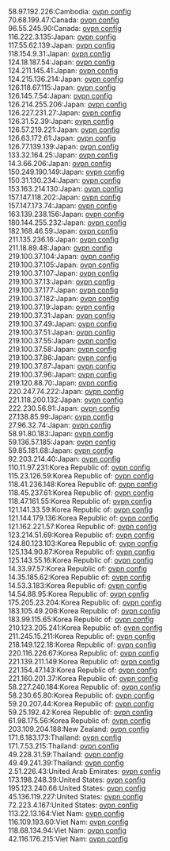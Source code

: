 58.97.192.226:Cambodia: [ovpn config](vpn/58_97_192_226.ovpn)  
70.68.199.47:Canada: [ovpn config](vpn/70_68_199_47.ovpn)  
96.55.245.90:Canada: [ovpn config](vpn/96_55_245_90.ovpn)  
116.222.3.135:Japan: [ovpn config](vpn/116_222_3_135.ovpn)  
117.55.62.139:Japan: [ovpn config](vpn/117_55_62_139.ovpn)  
118.154.9.31:Japan: [ovpn config](vpn/118_154_9_31.ovpn)  
124.18.187.54:Japan: [ovpn config](vpn/124_18_187_54.ovpn)  
124.211.145.41:Japan: [ovpn config](vpn/124_211_145_41.ovpn)  
124.215.136.214:Japan: [ovpn config](vpn/124_215_136_214.ovpn)  
126.118.67.115:Japan: [ovpn config](vpn/126_118_67_115.ovpn)  
126.145.7.54:Japan: [ovpn config](vpn/126_145_7_54.ovpn)  
126.214.255.206:Japan: [ovpn config](vpn/126_214_255_206.ovpn)  
126.227.231.27:Japan: [ovpn config](vpn/126_227_231_27.ovpn)  
126.31.52.39:Japan: [ovpn config](vpn/126_31_52_39.ovpn)  
126.57.219.221:Japan: [ovpn config](vpn/126_57_219_221.ovpn)  
126.63.172.61:Japan: [ovpn config](vpn/126_63_172_61.ovpn)  
126.77.139.139:Japan: [ovpn config](vpn/126_77_139_139.ovpn)  
133.32.164.25:Japan: [ovpn config](vpn/133_32_164_25.ovpn)  
14.3.66.206:Japan: [ovpn config](vpn/14_3_66_206.ovpn)  
150.249.190.149:Japan: [ovpn config](vpn/150_249_190_149.ovpn)  
150.31.130.234:Japan: [ovpn config](vpn/150_31_130_234.ovpn)  
153.163.214.130:Japan: [ovpn config](vpn/153_163_214_130.ovpn)  
157.147.118.202:Japan: [ovpn config](vpn/157_147_118_202.ovpn)  
157.147.173.74:Japan: [ovpn config](vpn/157_147_173_74.ovpn)  
163.139.238.156:Japan: [ovpn config](vpn/163_139_238_156.ovpn)  
180.144.255.232:Japan: [ovpn config](vpn/180_144_255_232.ovpn)  
182.168.46.59:Japan: [ovpn config](vpn/182_168_46_59.ovpn)  
211.135.236.16:Japan: [ovpn config](vpn/211_135_236_16.ovpn)  
211.18.89.48:Japan: [ovpn config](vpn/211_18_89_48.ovpn)  
219.100.37.104:Japan: [ovpn config](vpn/219_100_37_104.ovpn)  
219.100.37.105:Japan: [ovpn config](vpn/219_100_37_105.ovpn)  
219.100.37.107:Japan: [ovpn config](vpn/219_100_37_107.ovpn)  
219.100.37.13:Japan: [ovpn config](vpn/219_100_37_13.ovpn)  
219.100.37.177:Japan: [ovpn config](vpn/219_100_37_177.ovpn)  
219.100.37.182:Japan: [ovpn config](vpn/219_100_37_182.ovpn)  
219.100.37.19:Japan: [ovpn config](vpn/219_100_37_19.ovpn)  
219.100.37.31:Japan: [ovpn config](vpn/219_100_37_31.ovpn)  
219.100.37.49:Japan: [ovpn config](vpn/219_100_37_49.ovpn)  
219.100.37.51:Japan: [ovpn config](vpn/219_100_37_51.ovpn)  
219.100.37.55:Japan: [ovpn config](vpn/219_100_37_55.ovpn)  
219.100.37.58:Japan: [ovpn config](vpn/219_100_37_58.ovpn)  
219.100.37.86:Japan: [ovpn config](vpn/219_100_37_86.ovpn)  
219.100.37.87:Japan: [ovpn config](vpn/219_100_37_87.ovpn)  
219.100.37.96:Japan: [ovpn config](vpn/219_100_37_96.ovpn)  
219.120.88.70:Japan: [ovpn config](vpn/219_120_88_70.ovpn)  
220.247.74.222:Japan: [ovpn config](vpn/220_247_74_222.ovpn)  
221.118.200.132:Japan: [ovpn config](vpn/221_118_200_132.ovpn)  
222.230.56.91:Japan: [ovpn config](vpn/222_230_56_91.ovpn)  
27.138.85.99:Japan: [ovpn config](vpn/27_138_85_99.ovpn)  
27.96.32.74:Japan: [ovpn config](vpn/27_96_32_74.ovpn)  
58.91.80.183:Japan: [ovpn config](vpn/58_91_80_183.ovpn)  
59.136.57.185:Japan: [ovpn config](vpn/59_136_57_185.ovpn)  
59.85.181.68:Japan: [ovpn config](vpn/59_85_181_68.ovpn)  
92.203.214.40:Japan: [ovpn config](vpn/92_203_214_40.ovpn)  
110.11.97.231:Korea Republic of: [ovpn config](vpn/110_11_97_231.ovpn)  
115.23.126.59:Korea Republic of: [ovpn config](vpn/115_23_126_59.ovpn)  
118.41.236.148:Korea Republic of: [ovpn config](vpn/118_41_236_148.ovpn)  
118.45.237.61:Korea Republic of: [ovpn config](vpn/118_45_237_61.ovpn)  
118.47.161.55:Korea Republic of: [ovpn config](vpn/118_47_161_55.ovpn)  
121.141.33.59:Korea Republic of: [ovpn config](vpn/121_141_33_59.ovpn)  
121.144.179.136:Korea Republic of: [ovpn config](vpn/121_144_179_136.ovpn)  
121.162.221.57:Korea Republic of: [ovpn config](vpn/121_162_221_57.ovpn)  
123.214.51.69:Korea Republic of: [ovpn config](vpn/123_214_51_69.ovpn)  
124.80.123.103:Korea Republic of: [ovpn config](vpn/124_80_123_103.ovpn)  
125.134.90.87:Korea Republic of: [ovpn config](vpn/125_134_90_87.ovpn)  
125.143.55.16:Korea Republic of: [ovpn config](vpn/125_143_55_16.ovpn)  
14.33.97.57:Korea Republic of: [ovpn config](vpn/14_33_97_57.ovpn)  
14.35.185.62:Korea Republic of: [ovpn config](vpn/14_35_185_62.ovpn)  
14.53.3.183:Korea Republic of: [ovpn config](vpn/14_53_3_183.ovpn)  
14.54.88.95:Korea Republic of: [ovpn config](vpn/14_54_88_95.ovpn)  
175.205.23.204:Korea Republic of: [ovpn config](vpn/175_205_23_204.ovpn)  
183.105.49.206:Korea Republic of: [ovpn config](vpn/183_105_49_206.ovpn)  
183.99.115.65:Korea Republic of: [ovpn config](vpn/183_99_115_65.ovpn)  
210.123.205.241:Korea Republic of: [ovpn config](vpn/210_123_205_241.ovpn)  
211.245.15.211:Korea Republic of: [ovpn config](vpn/211_245_15_211.ovpn)  
218.149.122.18:Korea Republic of: [ovpn config](vpn/218_149_122_18.ovpn)  
220.116.226.67:Korea Republic of: [ovpn config](vpn/220_116_226_67.ovpn)  
221.139.211.149:Korea Republic of: [ovpn config](vpn/221_139_211_149.ovpn)  
221.154.47.143:Korea Republic of: [ovpn config](vpn/221_154_47_143.ovpn)  
221.160.201.37:Korea Republic of: [ovpn config](vpn/221_160_201_37.ovpn)  
58.227.240.184:Korea Republic of: [ovpn config](vpn/58_227_240_184.ovpn)  
58.230.65.80:Korea Republic of: [ovpn config](vpn/58_230_65_80.ovpn)  
59.20.207.44:Korea Republic of: [ovpn config](vpn/59_20_207_44.ovpn)  
59.25.192.42:Korea Republic of: [ovpn config](vpn/59_25_192_42.ovpn)  
61.98.175.56:Korea Republic of: [ovpn config](vpn/61_98_175_56.ovpn)  
203.109.204.188:New Zealand: [ovpn config](vpn/203_109_204_188.ovpn)  
171.6.183.173:Thailand: [ovpn config](vpn/171_6_183_173.ovpn)  
171.7.53.215:Thailand: [ovpn config](vpn/171_7_53_215.ovpn)  
49.228.31.59:Thailand: [ovpn config](vpn/49_228_31_59.ovpn)  
49.49.241.39:Thailand: [ovpn config](vpn/49_49_241_39.ovpn)  
2.51.226.43:United Arab Emirates: [ovpn config](vpn/2_51_226_43.ovpn)  
173.198.248.39:United States: [ovpn config](vpn/173_198_248_39.ovpn)  
195.123.240.66:United States: [ovpn config](vpn/195_123_240_66.ovpn)  
45.136.119.227:United States: [ovpn config](vpn/45_136_119_227.ovpn)  
72.223.4.167:United States: [ovpn config](vpn/72_223_4_167.ovpn)  
113.22.13.164:Viet Nam: [ovpn config](vpn/113_22_13_164.ovpn)  
116.109.193.60:Viet Nam: [ovpn config](vpn/116_109_193_60.ovpn)  
118.68.134.94:Viet Nam: [ovpn config](vpn/118_68_134_94.ovpn)  
42.116.176.215:Viet Nam: [ovpn config](vpn/42_116_176_215.ovpn)  
